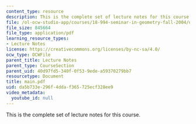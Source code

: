 ```yaml
---
content_type: resource
description: This is the complete set of lecture notes for this course.
file: /ol-ocw-studio-app/courses/18-994-seminar-in-geometry-fall-2004/da5b733e296f4ddaf365725ecf328ee9_main.pdf
file_size: 845664
file_type: application/pdf
learning_resource_types:
- Lecture Notes
license: https://creativecommons.org/licenses/by-nc-sa/4.0/
ocw_type: OCWFile
parent_title: Lecture Notes
parent_type: CourseSection
parent_uid: 40d97fd5-340f-0f53-9ede-a59370279bb7
resourcetype: Document
title: main.pdf
uid: da5b733e-296f-4dda-f365-725ecf328ee9
video_metadata:
  youtube_id: null
---
```

This is the complete set of lecture notes for this course.